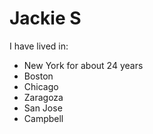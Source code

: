 # Jackie S
I have lived in:
* New York for about 24 years
* Boston
* Chicago
* Zaragoza
* San Jose
* Campbell
